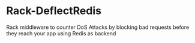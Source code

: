Rack-DeflectRedis
=================

Rack middleware to counter DoS Attacks by blocking bad requests before they reach your app using Redis as backend